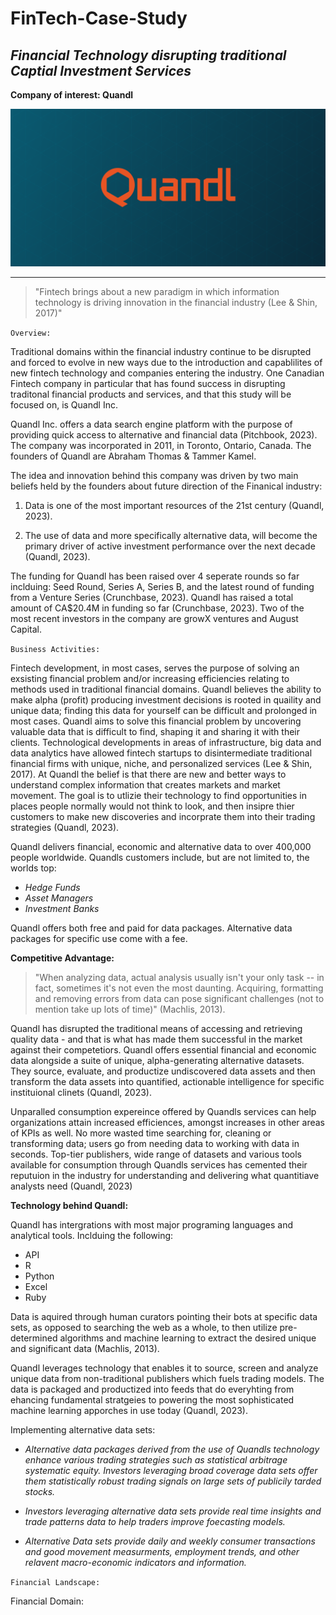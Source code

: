 # FinTech-Case-Study
## *Financial Technology disrupting traditional Captial Investment Services* 

**Company of interest: Quandl** 

![](quandl_logo.png)

---

> "Fintech brings about a new paradigm in which information technology is
driving innovation in the financial industry (Lee & Shin, 2017)"

`Overview:` 

Traditional domains within the financial industry continue to be disrupted and forced to evolve in new ways due to the introduction and capablilites of new fintech technology and companies entering the industry. One Canadian Fintech company in particular that has found success in disrupting traditonal financial products and services, and that this study will be focused on, is Quandl Inc. 

Quandl Inc. offers a data search engine platform with the purpose of providing quick access to alternative and financial data (Pitchbook, 2023). The company was incorporated in 2011, in Toronto, Ontario, Canada. The founders of Quandl are Abraham Thomas & Tammer Kamel. 

The idea and innovation behind this company was driven by two main beliefs held by the founders about future direction of the Finanical industry: 

1. Data is one of the most important resources of the 21st century (Quandl, 2023). 

2. The use of data and more specifically alternative data, will become the primary driver of active investment performance over the next decade (Quandl, 2023).

The funding for Quandl has been raised over 4 seperate rounds so far inclduing: Seed Round, Series A, Series B, and the latest round of funding from a Venture Series (Crunchbase, 2023). Quandl has raised a total amount of CA$20.4M in funding so far (Crunchbase, 2023). Two of the most recent investors in the company are growX ventures and August Capital. 

`Business Activities:`

Fintech development, in most cases, serves the purpose of solving an exsisting financial problem and/or increasing efficiencies relating to methods used in traditional financial domains. Quandl believes the ability to make alpha (profit) producing investment decisions is rooted in quaility and unique data; finding this data for yourself can be difficult and prolonged in most cases. Quandl aims to solve this financial problem by uncovering valuable data that is difficult to find, shaping it and sharing it with their clients. Technological developments in areas of infrastructure, big data and data analytics have allowed fintech startups to disintermediate traditional financial firms with unique, niche, and personalized services (Lee & Shin, 2017). At Quandl the belief is that there are new and better ways to understand complex information that creates markets and market movement. The goal is to utlizie their technology to find opportunities in places people normally would not think to look, and then insipre thier customers to make new discoveries and incorprate them into their trading strategies (Quandl, 2023). 

Quandl delivers financial, economic and alternative data to over 400,000 people worldwide. Quandls customers include, but are not limited to, the worlds top: 

   - *Hedge Funds*
   - *Asset Managers*
   - *Investment Banks*

Quandl offers both free and paid for data packages. Alternative data packages for specific use come with a fee. 

**Competitive Advantage:**

> "When analyzing data, actual analysis usually isn't your only task -- in fact, sometimes it's not even the most daunting. Acquiring, formatting and removing errors from data can pose significant challenges (not to mention take up lots of time)" (Machlis, 2013). 

Quandl has disrupted the traditional means of accessing and retrieving quality data - and that is what has made them successful in the market against their competetiors. Quandl offers essential financial and economic data alongside a suite of unique, alpha-generating alternative datasets. They source, evaluate, and productize undiscovered data assets and then transform the data assets into quantified, actionable intelligence for specific instituional clinets (Quandl, 2023). 

Unparalled consumption expereince offered by Quandls services can help organizations attain increased efficiences, amongst increases in other areas of KPIs as well. No more wasted time searching for, cleaning or transforming data; users go from needing data to working with data in seconds. Top-tier publishers, wide range of datasets and various tools available for consumption through Quandls services has cemented their reputuion in the industry for understanding and delivering what quantitiave analysts need (Quandl, 2023)

**Technology behind Quandl:**

Quandl has intergrations with most major programing languages and analytical tools. Inclduing the following: 
   - API
   - R 
   - Python 
   - Excel 
   - Ruby 

Data is aquired through human curators pointing their bots at specific data sets, as opposed to searching the web as a whole, to then utilize pre-determined algorithms and machine learning to extract the desired unique and significant data (Machlis, 2013).  

Quandl leverages technology that enables it to source, screen and analyze unique data from non-traditional publishers which fuels trading models. The data is packaged and productized into feeds that do everyhting from ehancing fundamental stratgeies to powering the most sophisticated machine learning apporches in use today (Quandl, 2023). 

Implementing alternative data sets:

 - *Alternative data packages derived from the use of Quandls technology enhance various trading strategies such as statistical arbitrage systematic equity. Investors leveraging broad coverage data sets offer them statistically robust trading signals on large sets of publicily tarded stocks.*

 - *Investors leveraging alternative data sets provide real time insights and trade patterns data to help traders improve foecasting models.*

 - *Alternative Data sets provide daily and weekly consumer transactions and good movement measurments, employment trends, and other relavent macro-economic indicators and information.*
 
`Financial Landscape:`

Financial Domain: 
